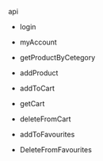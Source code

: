 api

- login
- myAccount

- getProductByCetegory
- addProduct

- addToCart
- getCart
- deleteFromCart

- addToFavourites
- DeleteFromFavourites
